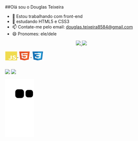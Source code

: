 ##Olá sou o Douglas Teixeira 

- 🔭 Estou trabalhando com front-end
- 🌱 estudando HTML5 e CSS3  
- 📫 Contate-me pelo email: douglas.teixeira8584@gmail.com
- 😄 Pronomes: ele/dele
 
<div align="center">
  <a href="https://github.com/Douglas-Teixeira">
  <img height="180em" src="https://github-readme-stats.vercel.app/api?username=Douglas-Teixeira&show_icons=true&theme=dracula&include_all_commits=true&count_private=true"/>
  <img height="180em" src="https://github-readme-stats.vercel.app/api/top-langs/?username=Douglas-Teixeira&layout=compact&langs_count=7&theme=dracula"/>
</div>

<div style="display: inline_block"><br>
  <img align="center" alt="Rafa-Js" height="30" width="40" src="https://raw.githubusercontent.com/devicons/devicon/master/icons/javascript/javascript-plain.svg">
  <img align="center" alt="Rafa-HTML" height="30" width="40" src="https://raw.githubusercontent.com/devicons/devicon/master/icons/html5/html5-original.svg">
  <img align="center" alt="Rafa-CSS" height="30" width="40" src="https://raw.githubusercontent.com/devicons/devicon/master/icons/css3/css3-original.svg">

</div>
  
  ##
<div>
 <a href="https://instagram.com/___douglasbarros/" target="_blank"><img src="https://img.shields.io/badge/-Instagram-%23E4405F?style=for-the-badge&logo=instagram&logoColor=white" target="_blank"></a>
  <a href = "mailto:douglas.teixeira8584@gmail.com"><img src="https://img.shields.io/badge/-Gmail-%23333?style=for-the-badge&logo=gmail&logoColor=white" target="_blank"></a>
  
</div>
  
  ![Snake animation](https://github.com/rafaballerini/rafaballerini/blob/output/github-contribution-grid-snake.svg)

